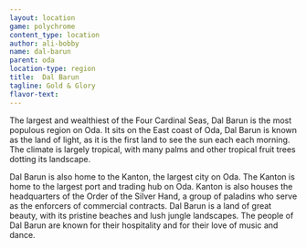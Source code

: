 ```yaml
---
layout: location
game: polychrome
content_type: location
author: ali-bobby
name: dal-barun
parent: oda
location-type: region
title:  Dal Barun
tagline: Gold & Glory
flavor-text:
---
```


The largest and wealthiest of the Four Cardinal Seas, Dal Barun is the most populous region on Oda. It sits on the East coast of Oda, Dal Barun is known as the land of light, as it is the first land to see the sun each each morning. The climate is largely tropical, with many palms and other tropical fruit trees dotting its landscape.

Dal Barun is also home to the Kanton, the largest city on Oda. The Kanton is home to the largest port and trading hub on Oda. Kanton is also houses the headquarters of the Order of the Silver Hand, a group of paladins who serve as the enforcers of commercial contracts. Dal Barun is a land of great beauty, with its pristine beaches and lush jungle landscapes. The people of Dal Barun are known for their hospitality and for their love of music and dance.
